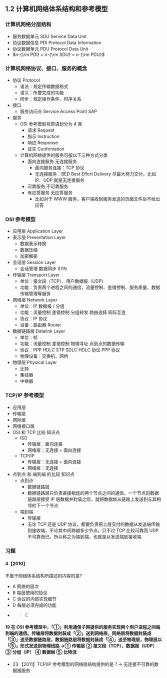 ## 1.2 计算机网络体系结构和参考模型

### 计算机网络分层结构

- 服务数据单元 SDU Service Data Unit
- 协议数据信息 PDI Protocol Data Information
- 协议数据单元 PDU Protocol Data Unit
- $n-{\rm PDI} + n-{\rm SDU} = n-{\rm PDU}$

### 计算机网络协议、接口、服务的概念

- 协议 Protocol
  - 语法：规定传输数据格式
  - 语义：所要完成的功能
  - 同步：规定操作条件、时序关系
- 接口
  - 服务访问点 Service Access Point SAP
- 服务
  - OSI 参考模型将原语划分为 4 类
    - 请求 Request
    - 指示 Instruction
    - 响应 Response
    - 证实 Confirmation
  - 计算机网络提供的服务可按以下三种方式分类
    - 面向连接服务 无连接服务
      - 面向服务连接：TCP 协议
      - 无连接服务：BED Best Effort Delivery 尽最大努力交付，比如 IP、UDP 就是无连接服务
    - 可靠服务 不可靠服务
    - 有应答服务 无应答服务
      - 比如对于 WWW 服务，客户端收到服务发送的页面文件后不给出应答

### OSI 参考模型

- 应用层 Application Layer
- 表示层 Presentation Layer
  - 数据表示转换
  - 数据压缩
  - 加密解密
- 会话层 Session Layer
  - 会话管理 数据同步 SYN
- 传输层 Transport Layer
  - 单位：报文段（TCP）、用户数据报（UDP）
  - 功能：负责两个进程之间的通信，流量控制、差错控制、服务质量、数据传输管理等服务
- 网络层 Network Layer
  - 单位：IP 数据报 / 分组
  - 功能：流量控制 差错控制 分组转发 路由选择 网际互连
  - 协议：IP 协议
  - 设备：路由器 Router
- 数据链路层 Datalink Layer
  - 单位：帧
  - 功能：流量控制 差错控制 物理寻址 点到点的数据传输
  - 协议：PPP HDLC STP SDLC HDLC 协议 PPP 协议
  - 物理设备：交换机、网桥
- 物理层 Physical Layer
  - 比特
  - 集线器
  - 中继器

### TCP/IP 参考模型

- 应用层
- 传输层
- 网际层
- 网络接口层
- OSI 和 TCP 比较 知识点
  - ISO
    - 传输层：面向连接
    - 网络层：无连接 + 面向连接
  - TCP/IP
    - 传输层：无连接 + 面向连接
    - 网络层：无连接
- 点到点 和 端到端 的比较 知识点
  - 点到点
    - 数据链路层
    - 数据链路层只负责直接相连的两个节点之间的通信，一个节点的数据链路层接受 IP 层数据并封装之后，就把数据帧从链路上发送到与其相邻的下一个节点
  - 端到端
    - 传输层
    - 无论 TCP 还是 UDP 协议，都要负责把上层交付的数据从发送端传输到接收端，不论其中间跨越多少节点。只不过 TCP 比较可靠而 UDP 不可靠而已。所以称之为端到端，也就是从发送端到接收端

### 习题

#### 4【2010】

不属于网络体系结构所描述的内容的是?

- A 网络的层次
- B 每层使用的协议
- C 协议的内部实现细节
- D 每层必须完成的功能
- > C

#### 19 在 OSI 参考模型中，「①」利用通信子网提供的服务实现两个用户进程之间端到端的通信。传输层将数据封装成「②」送到网络层，网络层将数据封装成「③」送至数据链路层，数据链路层将数据封装成「④」送至物理层，物理层以「⑤」形式发送到物理线路 →① 传输层 ② 报文段（TCP），数据报（UDP） ③ 分组（IP） ④ 数据帧 ⑤ 比特流

- 23 【2011】TCP/IP 参考模型的网络层结构提供的是？→ 无连接不可靠的数据报服务
